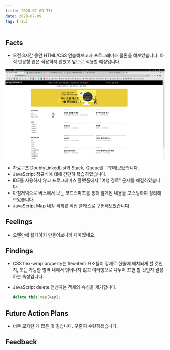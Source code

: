 ```yaml
---
title: 2020-07-09 TIL
date: 2020-07-09
tag: [TIL]
---
```


## Facts

- 오전 3시간 동안 HTML/CSS 연습해보고자 프로그래머스 클론을 해보았습니다. 아직 반응형 웹은 적용하지 않았고 앞으로 적용할 예정입니다.  
<img src="../../../images/programmers-clone.png">

- 자료구조 DoublyLinkedList와 Stack, Queue를 구현해보았습니다.
- JavaScript 정규식에 대해 간단히 복습하였습니다.
- IDE를 사용하지 않고 프로그래머스 플랫폼에서 "여행 경로" 문제를 해결하였습니다.
- 아침저녁으로 버스에서 보는 코드스피츠를 통해 알게된 내용을 포스팅하여 정리해보았습니다.
- JavaScript Map 내장 객체를 직접 클래스로 구현해보았습니다.

## Feelings

- 오랜만에 웹페이지 만들어보니까 재미있네요.

## Findings

- CSS flex-wrap property는 flex-item 요소들이 강제로 한줄에 배치되게 할 것인지, 또는 가능한 영역 내에서 벗어나지 않고 여러행으로 나누어 표현 할 것인지 결정하는 속성입니다.
- JavaScript delete 연산자는 객체의 속성을 제거합니다.
  
  ```javascript
  delete this.map[key];
  ```

## Future Action Plans

- 너무 모자란 게 많은 것 같습니다. 꾸준히 수련하겠습니다.

## Feedback
